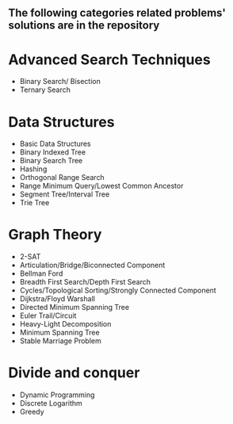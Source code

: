 ## The following categories related problems' solutions are in the repository

# Advanced Search Techniques
  - Binary Search/ Bisection
  - Ternary Search
  
# Data Structures
  - Basic Data Structures
  - Binary Indexed Tree
  - Binary Search Tree
  - Hashing
  - Orthogonal Range Search
  - Range Minimum Query/Lowest Common Ancestor
  - Segment Tree/Interval Tree
  - Trie Tree

# Graph Theory
  - 2-SAT
  - Articulation/Bridge/Biconnected Component
  - Bellman Ford
  - Breadth First Search/Depth First Search
  - Cycles/Topological Sorting/Strongly Connected Component
  - Dijkstra/Floyd Warshall
  - Directed Minimum Spanning Tree
  - Euler Trail/Circuit
  - Heavy-Light Decomposition
  - Minimum Spanning Tree
  - Stable Marriage Problem
  
# Divide and conquer
  - Dynamic Programming
  - Discrete Logarithm
  - Greedy
